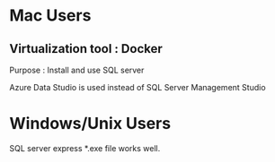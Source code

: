 # Mac Users 

## Virtualization tool : Docker 
Purpose : Install and use SQL server

Azure Data Studio is used instead of SQL Server Management Studio 

# Windows/Unix Users

SQL server express *.exe file works well.
